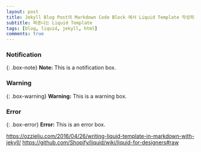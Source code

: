 ```yaml
---
layout: post
title: Jekyll Blog Post의 Markdown Code Block 에서 Liquid Template 작성하기
subtitle: 짜증나는 Liquid Template
tags: [blog, liquid, jekyll, html]
comments: true
---
```


### Notification

{: .box-note}
**Note:** This is a notification box.

### Warning

{: .box-warning}
**Warning:** This is a warning box.

### Error

{: .box-error}
**Error:** This is an error box.

<https://ozzieliu.com/2016/04/26/writing-liquid-template-in-markdown-with-jekyll/>
<https://github.com/Shopify/liquid/wiki/liquid-for-designers#raw>